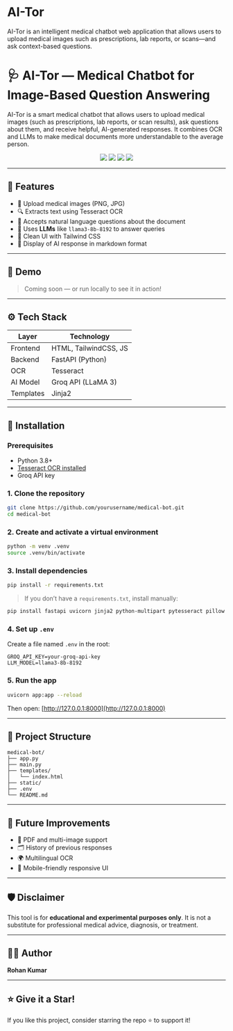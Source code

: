 # AI-Tor
AI-Tor is an intelligent medical chatbot web application that allows users to upload medical images such as prescriptions, lab reports, or scans—and ask context-based questions. 



# 🩺 AI-Tor — Medical Chatbot for Image-Based Question Answering

AI-Tor is a smart medical chatbot that allows users to upload medical images (such as prescriptions, lab reports, or scan results), ask questions about them, and receive helpful, AI-generated responses. It combines OCR and LLMs to make medical documents more understandable to the average person.

<div align="center">
  <img src="https://img.shields.io/badge/FastAPI-async%20web%20framework-green" />
  <img src="https://img.shields.io/badge/OCR-Tesseract-blue" />
  <img src="https://img.shields.io/badge/LLM-Groq%20API-orange" />
  <img src="https://img.shields.io/badge/UI-TailwindCSS-purple" />
</div>

---

## 🧠 Features

- 📸 Upload medical images (PNG, JPG)
- 🔍 Extracts text using Tesseract OCR
- 💬 Accepts natural language questions about the document
- 🤖 Uses **LLMs** like `llama3-8b-8192` to answer queries
- 🎨 Clean UI with Tailwind CSS
- 🧾 Display of AI response in markdown format

---

## 📸 Demo

> Coming soon — or run locally to see it in action!

---

## ⚙️ Tech Stack

| Layer     | Technology               |
|-----------|--------------------------|
| Frontend  | HTML, TailwindCSS, JS    |
| Backend   | FastAPI (Python)         |
| OCR       | Tesseract                |
| AI Model  | Groq API (LLaMA 3)       |
| Templates | Jinja2                   |

---

## 🚀 Installation

### Prerequisites

- Python 3.8+
- [Tesseract OCR installed](https://tesseract-ocr.github.io/tessdoc/Installation.html)
- Groq API key

### 1. Clone the repository

```bash
git clone https://github.com/yourusername/medical-bot.git
cd medical-bot
````

### 2. Create and activate a virtual environment

```bash
python -m venv .venv
source .venv/bin/activate
```

### 3. Install dependencies

```bash
pip install -r requirements.txt
```

> If you don’t have a `requirements.txt`, install manually:

```bash
pip install fastapi uvicorn jinja2 python-multipart pytesseract pillow python-dotenv requests
```

### 4. Set up `.env`

Create a file named `.env` in the root:

```env
GROQ_API_KEY=your-groq-api-key
LLM_MODEL=llama3-8b-8192
```

### 5. Run the app

```bash
uvicorn app:app --reload
```

Then open: [http://127.0.0.1:8000](http://127.0.0.1:8000)

---

## 📂 Project Structure

```
medical-bot/
├── app.py
├── main.py
├── templates/
│   └── index.html
├── static/
├── .env
└── README.md
```

---

## 🤔 Future Improvements

* 📄 PDF and multi-image support
* 🗂️ History of previous responses
* 🌍 Multilingual OCR
* 📱 Mobile-friendly responsive UI

---

## 🛡 Disclaimer

This tool is for **educational and experimental purposes only**. It is not a substitute for professional medical advice, diagnosis, or treatment.

---

## 🧑‍💻 Author

**Rohan Kumar**


---

## ⭐️ Give it a Star!

If you like this project, consider starring the repo ⭐ to support it!

